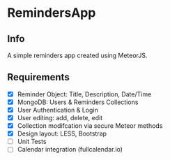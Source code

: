 # RemindersApp

## Info
A simple reminders app created using MeteorJS.

## Requirements
- [x] Reminder Object: Title, Description, Date/Time
- [x] MongoDB: Users & Reminders Collections
- [x] User Authentication & Login
- [x] User editing: add, delete, edit
- [x] Collection modifcation via secure Meteor methods
- [x] Design layout: LESS, Bootstrap
- [ ] Unit Tests
- [ ] Calendar integration (fullcalendar.io)